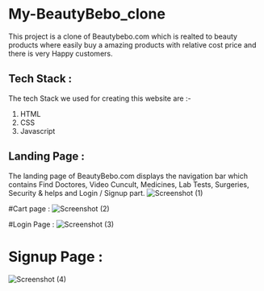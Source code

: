 # My-BeautyBebo_clone
This project is a clone of Beautybebo.com which is realted to beauty products where easily buy a  amazing products with relative cost price and there is very Happy customers.


## Tech Stack :

The tech Stack we used for creating this website are :-

1. HTML 
2. CSS
3. Javascript


## Landing Page :

The landing page of BeautyBebo.com displays the navigation bar which contains Find Doctores, Video Cuncult, Medicines, Lab Tests, Surgeries, Security & helps and Login / Signup part.
![Screenshot (1)](https://user-images.githubusercontent.com/95957299/174484533-37837741-3ffb-4538-b5ee-385456d4c0ef.png)

#Cart page :
![Screenshot (2)](https://user-images.githubusercontent.com/95957299/174484804-96e17779-d65c-4af0-8392-49f4f2530f0f.png)

#Login Page :
![Screenshot (3)](https://user-images.githubusercontent.com/95957299/174484825-c2d8e04e-fb6a-40d3-8a02-89e71d4cf1d9.png)
# Signup Page :
![Screenshot (4)](https://user-images.githubusercontent.com/95957299/174484858-bf814fcc-a644-4bd0-9895-7e0e247c3088.png)




